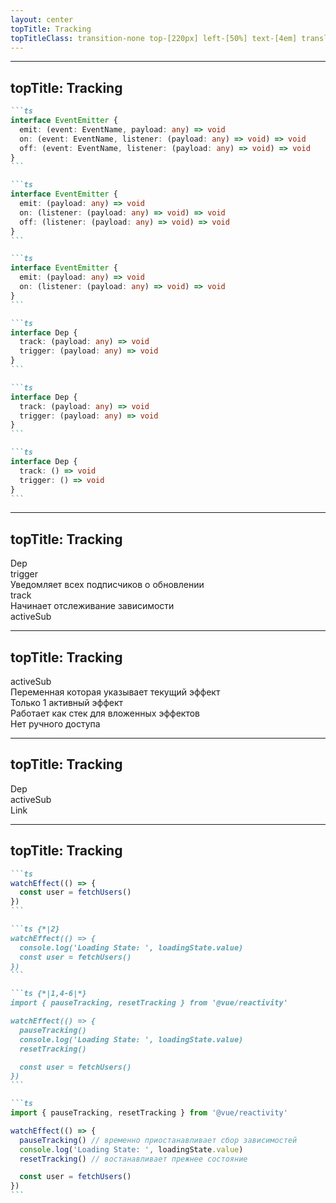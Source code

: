 ```yaml
---
layout: center
topTitle: Tracking
topTitleClass: transition-none top-[220px] left-[50%] text-[4em] translate-x-[-50%]
---
```


<!--
- сделать отсылку на определение реактивности
-->

---
topTitle: Tracking
---

````md magic-move
```ts
interface EventEmitter {
  emit: (event: EventName, payload: any) => void
  on: (event: EventName, listener: (payload: any) => void) => void
  off: (event: EventName, listener: (payload: any) => void) => void
}
```

```ts
interface EventEmitter {
  emit: (payload: any) => void
  on: (listener: (payload: any) => void) => void
  off: (listener: (payload: any) => void) => void
}
```

```ts
interface EventEmitter {
  emit: (payload: any) => void
  on: (listener: (payload: any) => void) => void
}
```

```ts
interface Dep {
  track: (payload: any) => void
  trigger: (payload: any) => void
}
```

```ts
interface Dep {
  track: (payload: any) => void
  trigger: (payload: any) => void
}
```

```ts
interface Dep {
  track: () => void
  trigger: () => void
}
```
````

---
topTitle: Tracking
---

<IonGearA v-click v-drag="[114,240,88,89]" class="animate-[spin_11s_linear_infinite]" />
<div v-click="'+0'" v-drag="[134,204,68,40]" class="text-[1em] text-shadow-xl"> Dep </div>

<zondicons-cog v-click v-drag="[365,169,90,83]" class="animate-[spin_31s_linear_infinite]" />
<div v-click="'+0'" v-drag="[372,129,119,40]" class="text-[1em] text-shadow-xl"> trigger </div>

<div v-click="['+0', '+2']" v-drag="[490,177,384,56]" class="item">
  <div class="item-icon">
    <MaterialSymbolsLightNotificationsActiveRounded/>
  </div>
  <div>
    Уведомляет всех подписчиков о обновлении
  </div>
</div>

<heroicons-cog-solid v-click="'-1'" v-drag="[363,349,104,95]" class="animate-[spin_31s_linear_infinite]" />
<div v-click="'+0'" v-drag="[387,319,119,40]" class="text-[1em] text-shadow-xl"> track </div>

<div v-click="['+0', '+1']" v-drag="[493,366,391,54]" class="item">
  <div class="item-icon">
    <MaterialSymbolsAdd2/>
  </div>
  <div>
    Начинает отслеживание зависимости
  </div>
</div>

<mingcute-settings-7-fill v-click v-drag="[663,238,88,89]" class="animate-[spin_17s_linear_infinite]" />
<div v-click="'+0'" v-drag="[653,199,120,40]" class="text-[1em] text-shadow-xl"> activeSub </div>

---
topTitle: Tracking
---

<mingcute-settings-7-fill v-drag="[437,138,88,89]" class="animate-[spin_17s_linear_infinite]" />
<div v-drag="[413,166,131,40]" class="text-[1em] text-shadow-xl bg-[#00000088] px-3 rd-[8px]"> activeSub </div>

<div class="grid grid-cols-[1fr_1fr] grid-rows-[1fr_1fr] gap-[14px]" mt-12>
  <div v-click class="item">
    <div class="item-icon">
      <MdiCursorPointer/>
    </div>
    <div>
      Переменная которая указывает текущий эффект
    </div>
  </div>
  <div v-click class="item">
    <div class="item-icon">
      <BiTrophyFill/>
    </div>
    <div>
      Только 1 активный эффект
    </div>
  </div>
  <div v-click class="item">
    <div class="item-icon">
      <MaterialSymbolsStacks/>
    </div>
    <div>
      Работает как стек для вложенных эффектов
    </div>
  </div>
  <div v-click class="item">
    <div class="item-icon">
      <MdiHandBackRightOff/>
    </div>
    <div>
      Нет ручного доступа
    </div>
  </div>
</div>

<!--
- ПРИДУМАТЬ ИЛЛЮСТРАЦИЮ (думать о шестеренках)
- подумать о спиче
- исходить от проблематики. как это помогает вью
-->

---
topTitle: Tracking
---

<IonGearA v-drag="[114,240,88,89]" class="animate-[spin_11s_linear_infinite]" />
<div  v-drag="[134,204,68,40]" class="text-[1em] text-shadow-xl"> Dep </div>

<mingcute-settings-7-fill v-drag="[698,237,88,89]" class="animate-[spin_17s_linear_infinite]" />
<div v-drag="[694,202,120,40]" class="text-[1em] text-shadow-xl"> activeSub </div>

<zondicons-cog v-click v-drag="[398,239,90,83]" class="animate-[spin_15s_linear_infinite]" />
<div v-click="'+0'" v-drag="[422,198,58,40]" class="text-[1em] text-shadow-xl"> Link </div>

<zondicons-cog v-click v-drag="[207,255,56,51]" class="animate-[spin_15s_linear_infinite] opacity-50" />

<zondicons-cog v-click="'+0'" v-drag="[250,246,56,51]" class="animate-[spin_15s_linear_infinite_reverse] opacity-50" />

<zondicons-cog v-click="'+0'" v-drag="[295,254,56,51]" class="animate-[spin_15s_linear_infinite] opacity-50" />

<zondicons-cog v-click="'+0'" v-drag="[339,246,56,51]" class="animate-[spin_15s_linear_infinite_reverse] opacity-50" />

<zondicons-cog v-click v-drag="[503,255,56,51]" class="animate-[spin_15s_linear_infinite] opacity-50" />

<zondicons-cog v-click="'+0'" v-drag="[548,246,56,51]" class="animate-[spin_15s_linear_infinite_reverse] opacity-50" />

<zondicons-cog v-click="'+0'" v-drag="[594,254,56,51]" class="animate-[spin_15s_linear_infinite] opacity-50" />

<zondicons-cog v-click="'+0'" v-drag="[639,246,56,51]" class="animate-[spin_15s_linear_infinite_reverse] opacity-50" />

---
topTitle: Tracking
---

````md magic-move
```ts
watchEffect(() => {
  const user = fetchUsers()
})
```

```ts {*|2}
watchEffect(() => {
  console.log('Loading State: ', loadingState.value)
  const user = fetchUsers()
})
```

```ts {*|1,4-6|*}
import { pauseTracking, resetTracking } from '@vue/reactivity'

watchEffect(() => {
  pauseTracking()
  console.log('Loading State: ', loadingState.value)
  resetTracking()

  const user = fetchUsers()
})
```

```ts
import { pauseTracking, resetTracking } from '@vue/reactivity'

watchEffect(() => {
  pauseTracking() // временно приостанавливает сбор зависимостей
  console.log('Loading State: ', loadingState.value)
  resetTracking() // востанавливает прежнее состояние

  const user = fetchUsers()
})
```
````

<!--
- попробовать подвести через код
- обяъснить а на кой их добавили
-->
